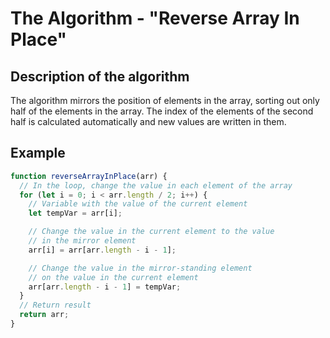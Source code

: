 # The Algorithm - "Reverse Array In Place"

## Description of the algorithm

The algorithm mirrors the position of elements in the array, sorting out only half of the elements in the array. The index of the elements of the second half is calculated automatically and new values ​​are written in them.

## Example

```javascript
function reverseArrayInPlace(arr) {
  // In the loop, change the value in each element of the array
  for (let i = 0; i < arr.length / 2; i++) {
    // Variable with the value of the current element
    let tempVar = arr[i];

    // Change the value in the current element to the value
    // in the mirror element
    arr[i] = arr[arr.length - i - 1];

    // Change the value in the mirror-standing element
    // on the value in the current element
    arr[arr.length - i - 1] = tempVar;
  }
  // Return result
  return arr;
}
```
